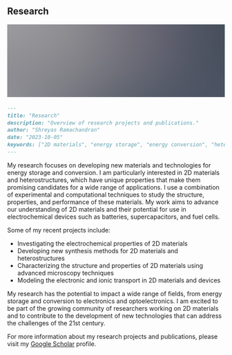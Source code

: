 <h2 class="major">Research</h2>
<span class="image main"><img src="images/pic02.jpg" alt="" /></span>


```markdown
---
title: "Research"
description: "Overview of research projects and publications."
author: "Shreyas Ramachandran"
date: "2023-10-05"
keywords: ["2D materials", "energy storage", "energy conversion", "heterostructures", "electrochemical devices", "batteries", "supercapacitors", "fuel cells", "microscopy", "material synthesis"]
---
```

My research focuses on developing new materials and technologies for energy storage and conversion. I am particularly interested in 2D materials and heterostructures, which have unique properties that make them promising candidates for a wide range of applications. I use a combination of experimental and computational techniques to study the structure, properties, and performance of these materials. My work aims to advance our understanding of 2D materials and their potential for use in electrochemical devices such as batteries, supercapacitors, and fuel cells.

Some of my recent projects include:

- Investigating the electrochemical properties of 2D materials
- Developing new synthesis methods for 2D materials and heterostructures
- Characterizing the structure and properties of 2D materials using advanced microscopy techniques
- Modeling the electronic and ionic transport in 2D materials and devices

My research has the potential to impact a wide range of fields, from energy storage and conversion to electronics and optoelectronics. I am excited to be part of the growing community of researchers working on 2D materials and to contribute to the development of new technologies that can address the challenges of the 21st century.

For more information about my research projects and publications, please visit my [Google Scholar](https://scholar.google.com/citations?hl=en&user=g2rvW98AAAAJ) profile.
```